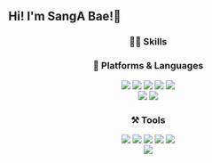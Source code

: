 ## Hi! I'm SangA Bae!👋
<div align=center>

### 💪🏻 Skills
### 🌱 Platforms & Languages
<img src="https://img.shields.io/badge/JavaScript-F7DF1E?style=flat-square&logo=JavaScript&logoColor=black"/> 
<img src="https://img.shields.io/badge/HTML5-E34F26?style=flat-square&logo=HTML5&logoColor=white"/> 
<img src="https://img.shields.io/badge/CSS3-1572B6?style=flat-square&logo=CSS3&logoColor=white"/> 
<img src="https://img.shields.io/badge/Python-3776AB?style=flat-square&logo=Python&logoColor=white"/> 
<img src="https://img.shields.io/badge/Java-007396?style=flat-square&logo=Java&logoColor=white"/></br>
<img src="https://img.shields.io/badge/MySQL-092E20?style=flat-square&logo=MySQL&logoColor=white"/>
<img src="https://img.shields.io/badge/Spring Boot-6DB33F?style=flat-square&logo=Spring Boot&logoColor=white"/>
  
### ⚒ Tools
<img src="https://img.shields.io/badge/Git-f05030?style=flat-square&logo=Git&logoColor=white"/>
<img src="https://img.shields.io/badge/Visual Studio Code-007ACC?style=flat-square&logo=Visual Studio Code&logoColor=white"/>
<img src="https://img.shields.io/badge/IntelliJ IDEA-000000?style=flat-square&logo=IntelliJ IDEA&logoColor=white"/>
<img src="https://img.shields.io/badge/Postman-FF6C37.svg?style=flat-square&logo=Postman&logoColor=white"/>
<img src="https://img.shields.io/badge/Android%20Studio-3DDC84.svg?style=flat-square&logo=android-studio&logoColor=white"/> 

</br>

<img src="https://github-readme-stats.vercel.app/api?username=BaeSanga&show_icons=true">


















